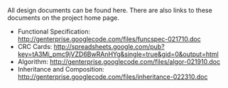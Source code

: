 All design documents can be found here. There are also links to these documents on the project home page.

  * Functional Specification: http://genterprise.googlecode.com/files/funcspec-021710.doc
  * CRC Cards: http://spreadsheets.google.com/pub?key=tA3Mi_pmc9jVZD6BwRAnHYg&single=true&gid=0&output=html
  * Algorithm: http://genterprise.googlecode.com/files/algor-021910.doc
  * Inheritance and Composition: http://genterprise.googlecode.com/files/inheritance-022310.doc